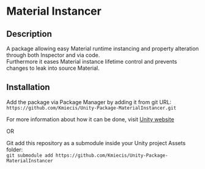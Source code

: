 # Material Instancer

## Description

A package allowing easy Material runtime instancing and property alteration through both Inspector and via code.  
Furthermore it eases Material instance lifetime control and prevents changes to leak into source Material.

## Installation

Add the package via Package Manager by adding it from git URL:  
`https://github.com/Kmiecis/Unity-Package-MaterialInstancer.git`  

For more information about how it can be done, visit [Unity website](https://docs.unity3d.com/Manual/upm-ui-giturl.html)

OR

Git add this repository as a submodule inside your Unity project Assets folder:  
`git submodule add https://github.com/Kmiecis/Unity-Package-MaterialInstancer`
